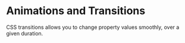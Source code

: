 # Animations and Transitions



CSS transitions allows you to change property values smoothly, over a given duration.

